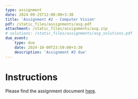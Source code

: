 ```yaml
---
type: assignment
date: 2024-09-25T12:00:00+3:30
title: 'Assignment #2 - Computer Vision'
pdf: /static_files/assignments/asg.pdf
attachment: /static_files/assignments/asg.zip
# solutions: /static_files/assignments/asg_solutions.pdf
due_event:
    type: due
    date: 2024-10-09T23:59:00+3:30
    description: 'Assignment #2 due'
---
```


# Instructions

Please find the assignment document [here](/static_files/assignments/asg.pdf).